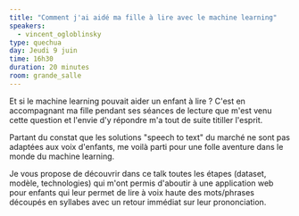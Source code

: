 ```yaml
---
title: "Comment j'ai aidé ma fille à lire avec le machine learning"
speakers:
  - vincent_ogloblinsky
type: quechua
day: Jeudi 9 juin
time: 16h30
duration: 20 minutes
room: grande_salle
---
```


Et si le machine learning pouvait aider un enfant à lire ? C'est en accompagnant ma fille pendant ses séances de lecture que m'est venu cette question et l'envie d'y répondre m'a tout de suite titiller l'esprit.

Partant du constat que les solutions "speech to text" du marché ne sont pas adaptées aux voix d'enfants, me voilà parti pour une folle aventure dans le monde du machine learning.

Je vous propose de découvrir dans ce talk toutes les étapes (dataset, modèle, technologies) qui m'ont permis d'aboutir à une application web pour enfants qui leur permet de lire à voix haute des mots/phrases découpés en syllabes avec un retour immédiat sur leur prononciation.